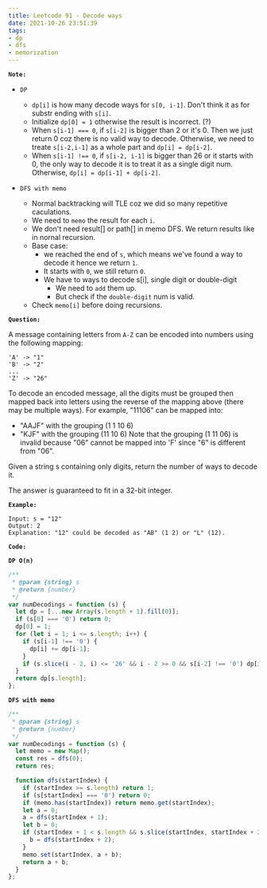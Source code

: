 ```yaml
---
title: Leetcode 91 - Decode ways
date: 2021-10-26 23:51:39
tags:
- dp
- dfs
- memorization
---
```

**`Note:`**
- `DP`
  - `dp[i]` is how many decode ways for `s[0, i-1]`. Don't think it as for substr ending with `s[i]`.
  - Initialize `dp[0] = 1` otherwise the result is incorrect. (?)
  - When `s[i-1] === 0`, if `s[i-2]` is bigger than 2 or it's 0. Then we just return 0 coz there is no valid way to decode. Otherwise, we need to treate `s[i-2,i-1]` as a whole part and `dp[i] = dp[i-2]`.
  - When `s[i-1] !== 0`, if `s[i-2, i-1]` is bigger than 26 or it starts with 0, the only way to decode it is to treat it as a single digit num. Otherwise, `dp[i] = dp[i-1] + dp[i-2]`.

- `DFS with memo`
  - Normal backtracking will TLE coz we did so many repetitive caculations.
  - We need to `memo` the result for each `i`.
  - We don't need result[] or path[] in memo DFS. We return results like in nornal recursion. 
  - Base case: 
    - we reached the end of `s`, which means we've found a way to decode it hence we return `1`.
    - It starts with `0`, we still return `0`.
    - We have to ways to decode s[i], single digit or double-digit
      - We need to `add` them up.
      - But check if the `double-digit` num is valid.
  - Check `memo[i]` before doing recursions.


**`Question:`**

A message containing letters from `A-Z` can be encoded into numbers using the following mapping:
```
'A' -> "1"
'B' -> "2"
...
'Z' -> "26"
```
To decode an encoded message, all the digits must be grouped then mapped back into letters using the reverse of the mapping above (there may be multiple ways). For example, "11106" can be mapped into:

- "AAJF" with the grouping (1 1 10 6)
- "KJF" with the grouping (11 10 6)
Note that the grouping (1 11 06) is invalid because "06" cannot be mapped into 'F' since "6" is different from "06".

Given a string s containing only digits, return the number of ways to decode it.

The answer is guaranteed to fit in a 32-bit integer.

**`Example:`**
```
Input: s = "12"
Output: 2
Explanation: "12" could be decoded as "AB" (1 2) or "L" (12).
```

**`Code:`**

**`DP O(n)`**
```javascript
/**
 * @param {string} s
 * @return {number}
 */
var numDecodings = function (s) {
  let dp = [...new Array(s.length + 1).fill(0)];
  if (s[0] === '0') return 0;
  dp[0] = 1;
  for (let i = 1; i <= s.length; i++) {
    if (s[i-1] !== '0') {
      dp[i] += dp[i-1];
    }
    if (s.slice(i - 2, i) <= '26' && i - 2 >= 0 && s[i-2] !== '0') dp[i] += dp[i - 2];
  }
  return dp[s.length];
};
```

**`DFS with memo`**
```javascript
/**
 * @param {string} s
 * @return {number}
 */
var numDecodings = function (s) {
  let memo = new Map();
  const res = dfs(0);
  return res;

  function dfs(startIndex) {
    if (startIndex >= s.length) return 1;
    if (s[startIndex] === '0') return 0;
    if (memo.has(startIndex)) return memo.get(startIndex);
    let a = 0;
    a = dfs(startIndex + 1);
    let b = 0;
    if (startIndex + 1 < s.length && s.slice(startIndex, startIndex + 2) <= '26') {
      b = dfs(startIndex + 2);
    }
    memo.set(startIndex, a + b);
    return a + b;
  }
};
```